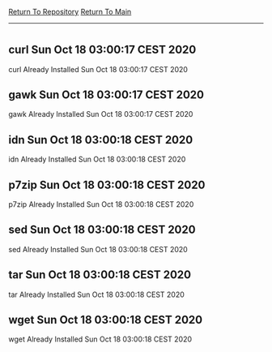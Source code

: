 [Return To Repository](https://github.com/bast69/piholeparser/)
[Return To Main](https://github.com/bast69/piholeparser/blob/master/RecentRunLogs/Mainlog.md)
____________________________________
# 
## curl Sun Oct 18 03:00:17 CEST 2020
curl Already Installed Sun Oct 18 03:00:17 CEST 2020
## gawk Sun Oct 18 03:00:17 CEST 2020
gawk Already Installed Sun Oct 18 03:00:17 CEST 2020
## idn Sun Oct 18 03:00:18 CEST 2020
idn Already Installed Sun Oct 18 03:00:18 CEST 2020
## p7zip Sun Oct 18 03:00:18 CEST 2020
p7zip Already Installed Sun Oct 18 03:00:18 CEST 2020
## sed Sun Oct 18 03:00:18 CEST 2020
sed Already Installed Sun Oct 18 03:00:18 CEST 2020
## tar Sun Oct 18 03:00:18 CEST 2020
tar Already Installed Sun Oct 18 03:00:18 CEST 2020
## wget Sun Oct 18 03:00:18 CEST 2020
wget Already Installed Sun Oct 18 03:00:18 CEST 2020
